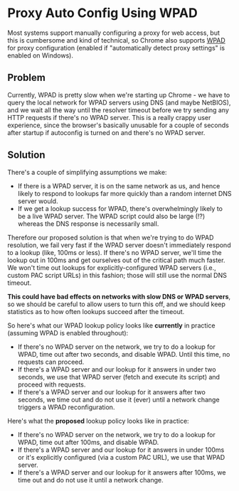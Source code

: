 # Proxy Auto Config Using WPAD

Most systems support manually configuring a proxy for web access, but this is
cumbersome and kind of technical, so Chrome also supports
[WPAD](http://en.wikipedia.org/wiki/Web_Proxy_Autodiscovery_Protocol) for proxy
configuration (enabled if "automatically detect proxy settings" is enabled on
Windows).

## Problem

Currently, WPAD is pretty slow when we're starting up Chrome - we have to query
the local network for WPAD servers using DNS (and maybe NetBIOS), and we wait
all the way until the resolver timeout before we try sending any HTTP requests
if there's no WPAD server. This is a really crappy user experience, since the
browser's basically unusable for a couple of seconds after startup if
autoconfig is turned on and there's no WPAD server.

## Solution

There's a couple of simplifying assumptions we make:

*   If there is a WPAD server, it is on the same network as us, and hence likely
    to respond to lookups far more quickly than a random internet DNS server
    would.
*   If we get a lookup success for WPAD, there's overwhelmingly likely to be a
    live WPAD server. The WPAD script could also be large (!?) whereas the DNS
    response is necessarily small.

Therefore our proposed solution is that when we're trying to do WPAD resolution,
we fail very fast if the WPAD server doesn't immediately respond to a lookup
(like, 100ms or less). If there's no WPAD server, we'll time the lookup out in
100ms and get ourselves out of the critical path much faster. We won't time out
lookups for explicitly-configured WPAD servers (i.e., custom PAC script URLs) in
this fashion; those will still use the normal DNS timeout.

**This could have bad effects on networks with slow DNS or WPAD servers**, so we
should be careful to allow users to turn this off, and we should keep statistics
as to how often lookups succeed after the timeout.

So here's what our WPAD lookup policy looks like **currently** in practice
(assuming WPAD is enabled throughout):

*   If there's no WPAD server on the network, we try to do a lookup for WPAD,
    time out after two seconds, and disable WPAD. Until this time, no requests
    can proceed.
*   If there's a WPAD server and our lookup for it answers in under two seconds,
    we use that WPAD server (fetch and execute its script) and proceed with
    requests.
*   If there's a WPAD server and our lookup for it answers after two seconds, we
    time out and do not use it (ever) until a network change triggers a WPAD
    reconfiguration.

Here's what the **proposed** lookup policy looks like in practice:

*   If there's no WPAD server on the network, we try to do a lookup for WPAD,
    time out after 100ms, and disable WPAD.
*   If there's a WPAD server and our lookup for it answers in under 100ms or
    it's explicitly configured (via a custom PAC URL), we use that WPAD server.
*   If there's a WPAD server and our lookup for it answers after 100ms, we time
    out and do not use it until a network change.
